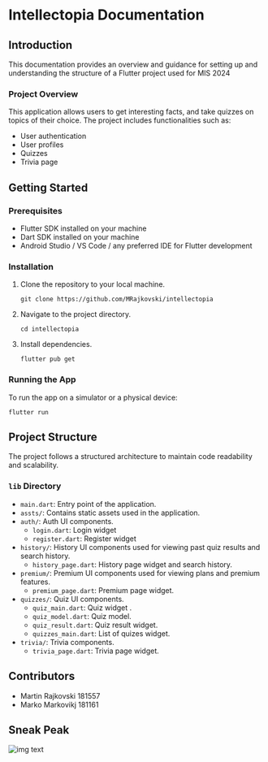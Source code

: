 # Intellectopia Documentation

## Introduction
This documentation provides an overview and guidance for setting up and understanding the structure of a Flutter project used for MIS 2024

### Project Overview
This application allows users to get interesting facts, and take quizzes on topics of their choice.
The project includes functionalities such as:

- User authentication
- User profiles
- Quizzes
- Trivia page

## Getting Started

### Prerequisites
- Flutter SDK installed on your machine
- Dart SDK installed on your machine
- Android Studio / VS Code / any preferred IDE for Flutter development

### Installation
1. Clone the repository to your local machine.
   ```
   git clone https://github.com/MRajkovski/intellectopia
   ```

2. Navigate to the project directory.
   ```
   cd intellectopia
   ```

3. Install dependencies.
   ```
   flutter pub get
   ```

### Running the App
To run the app on a simulator or a physical device:
```
flutter run
```

## Project Structure
The project follows a structured architecture to maintain code readability and scalability.

### `lib` Directory
- `main.dart`: Entry point of the application.
- `assts/`: Contains static assets used in the application.
- `auth/`: Auth UI components.
  - `login.dart`: Login widget
  - `register.dart`: Register widget 
- `history/`: History UI components used for viewing past quiz results and search history.
  - `history_page.dart`: History page widget and search history.
- `premium/`: Premium UI components used for viewing plans and premium features.
  - `premium_page.dart`: Premium page widget.
- `quizzes/`: Quiz UI components.
  - `quiz_main.dart`: Quiz widget .
  - `quiz_model.dart`: Quiz model.
  - `quiz_result.dart`: Quiz result widget.
  - `quizzes_main.dart`: List of quizes widget.
- `trivia/`: Trivia components.
  - `trivia_page.dart`: Trivia page widget.

## Contributors
- Martin Rajkovski 181557
- Marko Markovikj 181161

## Sneak Peak

![img text](https://ibb.co/VNP2qxf](https://i.ibb.co/YWqpLXH/intellectopia-2.png)https://i.ibb.co/YWqpLXH/intellectopia-2.png](https://i.ibb.co/j4FKZB3/intellectopia-login.png)https://i.ibb.co/j4FKZB3/intellectopia-login.png)
